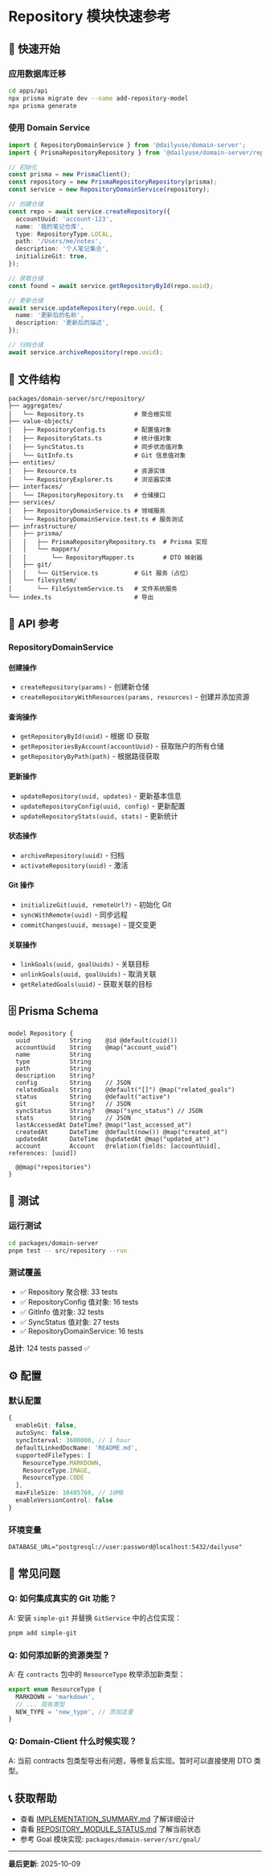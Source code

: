 # Repository 模块快速参考

## 🚀 快速开始

### 应用数据库迁移

```bash
cd apps/api
npx prisma migrate dev --name add-repository-model
npx prisma generate
```

### 使用 Domain Service

```typescript
import { RepositoryDomainService } from '@dailyuse/domain-server';
import { PrismaRepositoryRepository } from '@dailyuse/domain-server/repository/infrastructure';

// 初始化
const prisma = new PrismaClient();
const repository = new PrismaRepositoryRepository(prisma);
const service = new RepositoryDomainService(repository);

// 创建仓储
const repo = await service.createRepository({
  accountUuid: 'account-123',
  name: '我的笔记仓库',
  type: RepositoryType.LOCAL,
  path: '/Users/me/notes',
  description: '个人笔记集合',
  initializeGit: true,
});

// 获取仓储
const found = await service.getRepositoryById(repo.uuid);

// 更新仓储
await service.updateRepository(repo.uuid, {
  name: '更新后的名称',
  description: '更新后的描述',
});

// 归档仓储
await service.archiveRepository(repo.uuid);
```

## 📁 文件结构

```
packages/domain-server/src/repository/
├── aggregates/
│   └── Repository.ts              # 聚合根实现
├── value-objects/
│   ├── RepositoryConfig.ts        # 配置值对象
│   ├── RepositoryStats.ts         # 统计值对象
│   ├── SyncStatus.ts              # 同步状态值对象
│   └── GitInfo.ts                 # Git 信息值对象
├── entities/
│   ├── Resource.ts                # 资源实体
│   └── RepositoryExplorer.ts      # 浏览器实体
├── interfaces/
│   └── IRepositoryRepository.ts   # 仓储接口
├── services/
│   ├── RepositoryDomainService.ts # 领域服务
│   └── RepositoryDomainService.test.ts # 服务测试
├── infrastructure/
│   ├── prisma/
│   │   ├── PrismaRepositoryRepository.ts  # Prisma 实现
│   │   └── mappers/
│   │       └── RepositoryMapper.ts        # DTO 映射器
│   ├── git/
│   │   └── GitService.ts          # Git 服务（占位）
│   └── filesystem/
│       └── FileSystemService.ts   # 文件系统服务
└── index.ts                       # 导出
```

## 🔧 API 参考

### RepositoryDomainService

#### 创建操作

- `createRepository(params)` - 创建新仓储
- `createRepositoryWithResources(params, resources)` - 创建并添加资源

#### 查询操作

- `getRepositoryById(uuid)` - 根据 ID 获取
- `getRepositoriesByAccount(accountUuid)` - 获取账户的所有仓储
- `getRepositoryByPath(path)` - 根据路径获取

#### 更新操作

- `updateRepository(uuid, updates)` - 更新基本信息
- `updateRepositoryConfig(uuid, config)` - 更新配置
- `updateRepositoryStats(uuid, stats)` - 更新统计

#### 状态操作

- `archiveRepository(uuid)` - 归档
- `activateRepository(uuid)` - 激活

#### Git 操作

- `initializeGit(uuid, remoteUrl?)` - 初始化 Git
- `syncWithRemote(uuid)` - 同步远程
- `commitChanges(uuid, message)` - 提交变更

#### 关联操作

- `linkGoals(uuid, goalUuids)` - 关联目标
- `unlinkGoals(uuid, goalUuids)` - 取消关联
- `getRelatedGoals(uuid)` - 获取关联的目标

## 🗄️ Prisma Schema

```prisma
model Repository {
  uuid           String    @id @default(cuid())
  accountUuid    String    @map("account_uuid")
  name           String
  type           String
  path           String
  description    String?
  config         String    // JSON
  relatedGoals   String    @default("[]") @map("related_goals")
  status         String    @default("active")
  git            String?   // JSON
  syncStatus     String?   @map("sync_status") // JSON
  stats          String    // JSON
  lastAccessedAt DateTime? @map("last_accessed_at")
  createdAt      DateTime  @default(now()) @map("created_at")
  updatedAt      DateTime  @updatedAt @map("updated_at")
  account        Account   @relation(fields: [accountUuid], references: [uuid])

  @@map("repositories")
}
```

## 🧪 测试

### 运行测试

```bash
cd packages/domain-server
pnpm test -- src/repository --run
```

### 测试覆盖

- ✅ Repository 聚合根: 33 tests
- ✅ RepositoryConfig 值对象: 16 tests
- ✅ GitInfo 值对象: 32 tests
- ✅ SyncStatus 值对象: 27 tests
- ✅ RepositoryDomainService: 16 tests

**总计**: 124 tests passed ✅

## ⚙️ 配置

### 默认配置

```typescript
{
  enableGit: false,
  autoSync: false,
  syncInterval: 3600000, // 1 hour
  defaultLinkedDocName: 'README.md',
  supportedFileTypes: [
    ResourceType.MARKDOWN,
    ResourceType.IMAGE,
    ResourceType.CODE
  ],
  maxFileSize: 10485760, // 10MB
  enableVersionControl: false
}
```

### 环境变量

```env
DATABASE_URL="postgresql://user:password@localhost:5432/dailyuse"
```

## 🐛 常见问题

### Q: 如何集成真实的 Git 功能？

A: 安装 `simple-git` 并替换 `GitService` 中的占位实现：

```bash
pnpm add simple-git
```

### Q: 如何添加新的资源类型？

A: 在 `contracts` 包中的 `ResourceType` 枚举添加新类型：

```typescript
export enum ResourceType {
  MARKDOWN = 'markdown',
  // ... 现有类型
  NEW_TYPE = 'new_type', // 添加这里
}
```

### Q: Domain-Client 什么时候实现？

A: 当前 contracts 包类型导出有问题，等修复后实现。暂时可以直接使用 DTO 类型。

## 📞 获取帮助

- 查看 [IMPLEMENTATION_SUMMARY.md](./IMPLEMENTATION_SUMMARY.md) 了解详细设计
- 查看 [REPOSITORY_MODULE_STATUS.md](./REPOSITORY_MODULE_STATUS.md) 了解当前状态
- 参考 Goal 模块实现: `packages/domain-server/src/goal/`

---

**最后更新**: 2025-10-09
